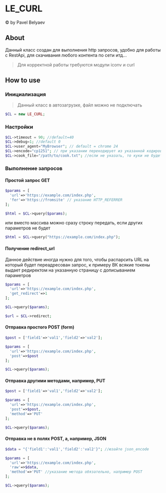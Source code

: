 # LE_CURL
&copy; by Pavel Belyaev

## About
Данный класс создан для выполнения http запросов, удобно для работы с RestApi, для скачивания любого контента по сети итд...

> Для корректной работы требуются модули iconv и curl

## How to use

### Инициализация
> Данный класс в автозагрузке, файл можно не подключать

```php
$CL = new LE_CURL;
```

### Настройки
```php
$CL->timeout = 90; //default=40
$CL->debug=1; //default 0
$CL->user_agent="MyBrowser"; // default = chrome 24
$CL->encode="cp1251"; // при указании перекодирует из указанной кодировки в utf8, по умолчанию пытается определить из заголовка
$CL->cook_file="/path/to/cook.txt"; //если не указать, то куки не будет принимать
```

### Выполнение запросов
#### Простой запрос GET

```php
$params = [
  'url'=>'https://example.com/index.php',
  'fer'=>'https://fromsite' // указание HTTP_REFERRER
];

$html = $CL->query($params);
```

или вместо массива можно сразу строку передать, если других параметров не будет

```php
$html = $CL->query("https://example.com/index.php");
```

#### Получение redirect_url
Данное действие иногда нужно для того, чтобы распарсить URL на который будет переадресован запрос, к примеру ВК всякие токены выдает редиректом на указанную страницу с дописыванием параметров


```php
$params = [
  'url'=>'https://example.com/index.php',
  'get_redirect'=>1
];

$CL->query($params);

$url = $CL->redirect;

```

#### Отправка простого POST (form)

```php
$post = ['field1'=>'val1','field2'=>'val2'];

$params = [
  'url'=>'https://example.com/index.php',
  'post'=>$post
];

$CL->query($params);

```

#### Отправка другими методами, например, PUT
```php
$post = ['field1'=>'val1','field2'=>'val2'];

$params = [
  'url'=>'https://example.com/index.php',
  'post'=>$post,
  'method'=>'PUT'
];

$CL->query($params);

```

#### Отправка не в полях POST, а, например, JSON
```php
$data = "{'field1':'val1','field2':'val2'}"; //юзайте json_encode

$params = [
  'url'=>'https://example.com/index.php',
  'raw'=>$data,
  'method'=>'PUT' //указание метода обязательно, например POST
];

$CL->query($params);

```

